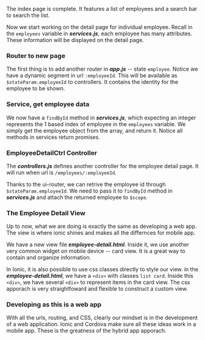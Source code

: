 The index page is complete. It features a list of employees and a search bar to search the list.

Now we start working on the detail page for individual employee. Recall in the ```employees``` variable in ***services.js***, each employee 
has many attributes. These information will be displayed on the detail page.

### Router to new page

The first thing is to add another router in ***app.js*** -- state ```employee```. Notice we have a dynamic segment in url 
```:employeeId```. This will be available as ```$stateParam.employeeId``` to controllers. It contains the identity for the employee to be shown.

### Service, get employee data

We now have a ```findById``` method in ***services.js***, which expecting an integer represents the 1 based index 
of employee in the ```employees``` variable. We simply get the employee object from the array, and return it. Notice all methods in services return promises.

### EmployeeDetailCtrl Controller

The ***controllers.js*** defines another controller for the employee detail page. It will run when url is ```/employees/:employeeId```. 

Thanks to the ui-router, we can retrive the employee id through ```$stateParam.employeeId```. We need to pass it to ```findById``` method in ***services.js*** and 
attach the returned employee to ```$scope```.

### The Employee Detail View

Up to now, what we are doing is exactly the same as developing a web app. The view is where ionic shines and makes all the differnces for mobile app. 

We have a new view file ***employee-detail.html***. Inside it, we use another very common widget on mobile device -- card view. 
It is a great way to contain and organize information. 

In Ionic, it is also possible to use css classes directly to style our view. in the ***employee-detail.html***, 
we have a ```<div>``` with classes ```list card```. Inside this ```<div>```, we have several ```<div>``` to represent items in the card view. 
The css apporach is very straightfoward and flexible to construct a custom view. 

### Developing as this is a web app

With all the urls, routing, and CSS, clearly our mindset is in the development of  a web application. 
Ionic and Cordova make sure all these ideas work in a mobile app. These is the greatness of the hybrid app apporach. 



